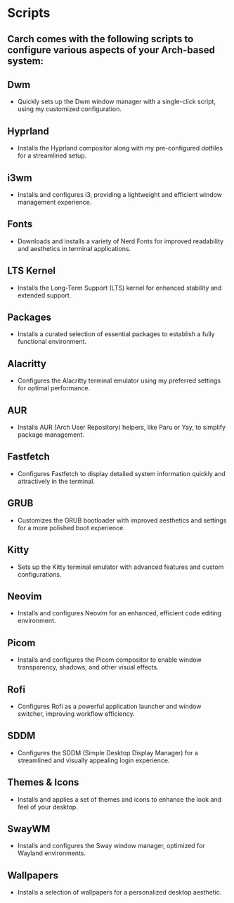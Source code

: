 # Scripts

## Carch comes with the following scripts to configure various aspects of your Arch-based system:

## Dwm
- Quickly sets up the Dwm window manager with a single-click script, using my customized configuration.

## Hyprland
- Installs the Hyprland compositor along with my pre-configured dotfiles for a streamlined setup.

## i3wm
- Installs and configures i3, providing a lightweight and efficient window management experience.

## Fonts
- Downloads and installs a variety of Nerd Fonts for improved readability and aesthetics in terminal applications.

## LTS Kernel
- Installs the Long-Term Support (LTS) kernel for enhanced stability and extended support.

## Packages
- Installs a curated selection of essential packages to establish a fully functional environment.

## Alacritty
- Configures the Alacritty terminal emulator using my preferred settings for optimal performance.

## AUR
- Installs AUR (Arch User Repository) helpers, like Paru or Yay, to simplify package management.

## Fastfetch
- Configures Fastfetch to display detailed system information quickly and attractively in the terminal.

## GRUB
- Customizes the GRUB bootloader with improved aesthetics and settings for a more polished boot experience.

## Kitty
- Sets up the Kitty terminal emulator with advanced features and custom configurations.

## Neovim
- Installs and configures Neovim for an enhanced, efficient code editing environment.

## Picom
- Installs and configures the Picom compositor to enable window transparency, shadows, and other visual effects.

## Rofi
- Configures Rofi as a powerful application launcher and window switcher, improving workflow efficiency.

## SDDM
- Configures the SDDM (Simple Desktop Display Manager) for a streamlined and visually appealing login experience.

## Themes & Icons
- Installs and applies a set of themes and icons to enhance the look and feel of your desktop.

## SwayWM
- Installs and configures the Sway window manager, optimized for Wayland environments.

## Wallpapers
- Installs a selection of wallpapers for a personalized desktop aesthetic.
